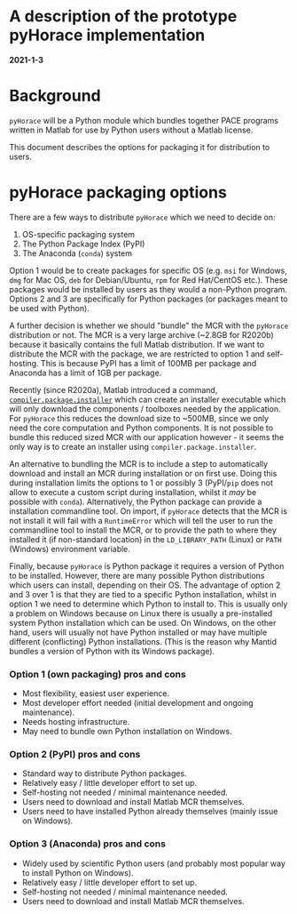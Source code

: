 # A description of the prototype pyHorace implementation
**2021-1-3**


# Background

`pyHorace` will be a Python module which bundles together PACE programs written in Matlab for use by Python users without a Matlab license.

This document describes the options for packaging it for distribution to users.


# pyHorace packaging options

There are a few ways to distribute `pyHorace` which we need to decide on:

1. OS-specific packaging system
2. The Python Package Index (PyPI)
3. The Anaconda (`conda`) system

Option 1 would be to create packages for specific OS (e.g. `msi` for Windows, `dmg` for Mac OS, `deb` for Debian/Ubuntu, `rpm` for Red Hat/CentOS etc.).
These packages would be installed by users as they would a non-Python program.
Options 2 and 3 are specifically for Python packages (or packages meant to be used with Python).

A further decision is whether we should "bundle" the MCR with the `pyHorace` distribution or not.
The MCR is a very large archive (~2.8GB for R2020b) because it basically contains the full Matlab distribution.
If we want to distribute the MCR with the package, we are restricted to option 1 and self-hosting.
This is because PyPI has a limit of 100MB per package and Anaconda has a limit of 1GB per package.

Recently (since R2020a), Matlab introduced a command, [`compiler.package.installer`](https://uk.mathworks.com/help/compiler/compiler.package.installer.html) which can create an installer executable which will only download the components / toolboxes needed by the application. For `pyHorace` this reduces the download size to ~500MB, since we only need the core computation and Python components. It is not possible to bundle this reduced sized MCR with our application however - it seems the only way is to create an installer using `compiler.package.installer`.

An alternative to bundling the MCR is to include a step to automatically download and install an MCR during installation or on first use.
Doing this during installation limits the options to 1 or possibly 3 
(PyPI/`pip` does not allow to execute a custom script during installation, whilst it _may_ be possible with `conda`).
Alternatively, the Python package can provide a installation commandline tool.
On import, if `pyHorace` detects that the MCR is not install it will fail with a `RuntimeError`
which will tell the user to run the commandline tool to install the MCR,
or to provide the path to where they installed it (if non-standard location)
 in the `LD_LIBRARY_PATH` (Linux) or `PATH` (Windows) environment variable.

Finally, because `pyHorace` is Python package it requires a version of Python to be installed.
However, there are many possible Python distributions which users can install, depending on their OS.
The advantage of option 2 and 3 over 1 is that they are tied to a specific Python installation,
whilst in option 1 we need to determine which Python to install to.
This is usually only a problem on Windows because on Linux there is usually a pre-installed system Python installation which can be used.
On Windows, on the other hand, users will usually not have Python installed or may have multiple different (conflicting) Python installations.
(This is the reason why Mantid bundles a version of Python with its Windows package).

### Option 1 (own packaging) pros and cons

- Most flexibility, easiest user experience. 
- Most developer effort needed (initial development and ongoing maintenance).
- Needs hosting infrastructure.
- May need to bundle own Python installation on Windows.

### Option 2 (PyPI) pros and cons

- Standard way to distribute Python packages.
- Relatively easy / little developer effort to set up. 
- Self-hosting not needed / minimal maintenance needed.
- Users need to download and install Matlab MCR themselves.
- Users need to have installed Python already themselves (mainly issue on Windows).

### Option 3 (Anaconda) pros and cons

- Widely used by scientific Python users (and probably most popular way to install Python on Windows).
- Relatively easy / little developer effort to set up. 
- Self-hosting not needed / minimal maintenance needed.
- Users need to download and install Matlab MCR themselves.
